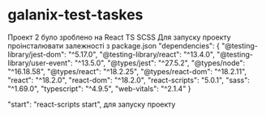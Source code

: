 # galanix-test-taskes

Проект 2 було зроблено на React TS SCSS
Для запуску проекту проінсталювати залежності з package.json
"dependencies": {
    "@testing-library/jest-dom": "^5.17.0",
    "@testing-library/react": "^13.4.0",
    "@testing-library/user-event": "^13.5.0",
    "@types/jest": "^27.5.2",
    "@types/node": "^16.18.58",
    "@types/react": "^18.2.25",
    "@types/react-dom": "^18.2.11",
    "react": "^18.2.0",
    "react-dom": "^18.2.0",
    "react-scripts": "5.0.1",
    "sass": "^1.69.0",
    "typescript": "^4.9.5",
    "web-vitals": "^2.1.4"
  }

  "start": "react-scripts start",
для запуску проекту 

